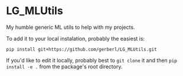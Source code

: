 # LG_MLUtils

My humble generic ML utils to help with my projects.

To add it to your local instalation, probably the easiest is:

`pip install git+https://github.com/gerberl/LG_MLUtils.git`

If you'd like to edit it locally, probably best to `git clone` it and then `pip install -e .` from the package's root directory.

